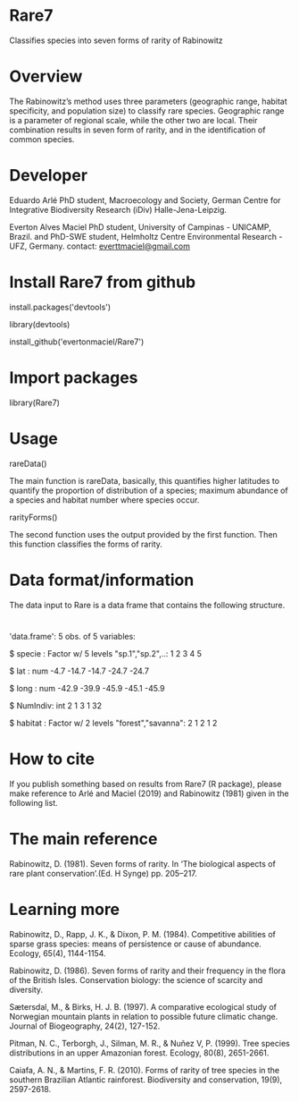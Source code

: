 # Rare7
Classifies species into seven forms of rarity of Rabinowitz

# Overview
The Rabinowitz’s method uses three parameters (geographic range, habitat specificity, and population size) to classify rare species. Geographic range is a parameter of regional scale, while the other two are local. Their combination results in seven form of rarity, and in the identification of common species.

# Developer
Eduardo Arlé
PhD student, Macroecology and Society, German Centre for Integrative Biodiversity Research (iDiv) Halle-Jena-Leipzig.

Everton Alves Maciel
PhD student, University of Campinas - UNICAMP, Brazil. and
PhD-SWE student, Helmholtz Centre Environmental Research - UFZ, Germany.
contact: <everttmaciel@gmail.com>

# Install Rare7 from github

install.packages('devtools')

library(devtools)

install_github('evertonmaciel/Rare7')

# Import packages
library(Rare7)

# Usage

rareData()

The main function is rareData, basically, this quantifies higher latitudes to quantify the proportion of distribution of a species; maximum abundance of a species and habitat number where species occur.

rarityForms()

The second function uses the output provided by the first function. Then this function classifies the forms of rarity.

# Data format/information

The data input to Rare is a data frame that contains the following structure.
#
'data.frame':	5 obs. of  5 variables:

 $ specie  : Factor w/ 5 levels "sp.1","sp.2",..: 1 2 3 4 5
 
 $ lat     : num  -4.7 -14.7 -14.7 -24.7 -24.7
 
 $ long    : num  -42.9 -39.9 -45.9 -45.1 -45.9
 
 $ NumIndiv: int  2 1 3 1 32
 
 $ habitat : Factor w/ 2 levels "forest","savanna": 2 1 2 1 2

# How to cite

If you publish something based on results from Rare7 (R package), please make reference to Arlé and Maciel (2019) and Rabinowitz (1981) given in the following list.


# The main reference
Rabinowitz, D. (1981). Seven forms of rarity. In ‘The biological aspects of rare plant conservation’.(Ed. H Synge) pp. 205–217.

# Learning more
Rabinowitz, D., Rapp, J. K., & Dixon, P. M. (1984). Competitive abilities of sparse grass species: means of persistence or cause of abundance. Ecology, 65(4), 1144-1154.

Rabinowitz, D. (1986). Seven forms of rarity and their frequency in the flora of the British Isles. Conservation biology: the science of scarcity and diversity.

Sætersdal, M., & Birks, H. J. B. (1997). A comparative ecological study of Norwegian mountain plants in relation to possible future climatic change. Journal of Biogeography, 24(2), 127-152.

Pitman, N. C., Terborgh, J., Silman, M. R., & Nuñez V, P. (1999). Tree species distributions in an upper Amazonian forest. Ecology, 80(8), 2651-2661.

Caiafa, A. N., & Martins, F. R. (2010). Forms of rarity of tree species in the southern Brazilian Atlantic rainforest. Biodiversity and conservation, 19(9), 2597-2618.





